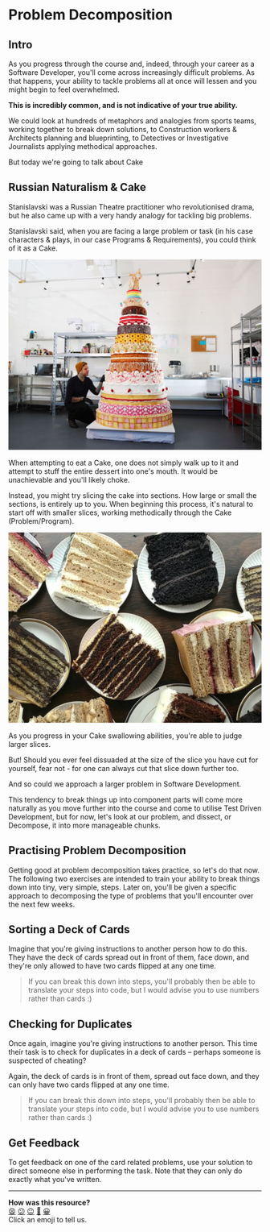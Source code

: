 # Problem Decomposition

## Intro

As you progress through the course and, indeed, through your career as a Software Developer, you'll come across increasingly difficult problems. As that happens, your ability to tackle problems all at once will lessen and you might begin to feel overwhelmed.

**This is incredibly common, and is not indicative of your true ability.**

We could look at hundreds of metaphors and analogies from sports teams, working together to break down solutions, to Construction workers & Architects planning and blueprinting, to Detectives or Investigative Journalists applying methodical approaches.

But today we're going to talk about Cake

## Russian Naturalism & Cake

Stanislavski was a Russian Theatre practitioner who revolutionised drama, but he also came up with a very handy analogy for tackling big problems.

Stanislavski said, when you are facing a large problem or task (in his case characters & plays, in our case Programs & Requirements), you could think of it as a Cake.

![cake](../images/cake.jpeg)

When attempting to eat a Cake, one does not simply walk up to it and attempt to stuff the entire dessert into one's mouth. It would be unachievable and you'll likely choke.

Instead, you might try slicing the cake into sections. How large or small the sections, is entirely up to you. When beginning this process, it's natural to start off with smaller slices, working methodically through the Cake (Problem/Program).

![sliced_cake](../images/sliced_cake.jpeg)

As you progress in your Cake swallowing abilities, you're able to judge larger slices.

But! Should you ever feel dissuaded at the size of the slice you have cut for yourself, fear not - for one can always cut that slice down further too.

And so could we approach a larger problem in Software Development.

This tendency to break things up into component parts will come more naturally as you move further into the course and come to utilise Test Driven Development, but for now, let's look at our problem, and dissect, or Decompose, it into more manageable chunks.

## Practising Problem Decomposition

Getting good at problem decomposition takes practice, so let's do that now. The following two exercises are intended to train your ability to break things down into tiny, very simple, steps. Later on, you'll be given a specific approach to decomposing the type of problems that you'll encounter over the next few weeks.

## Sorting a Deck of Cards

Imagine that you're giving instructions to another person how to do this. They have the deck of cards spread out in front of them, face down, and they're only allowed to have two cards flipped at any one time.

> If you can break this down into steps, you'll probably then be able to translate your steps into code, but I would advise you to use numbers rather than cards :)

## Checking for Duplicates

Once again, imagine you're giving instructions to another person. This time their task is to check for duplicates in a deck of cards – perhaps someone is suspected of cheating?

Again, the deck of cards is in front of them, spread out face down, and they can only have two cards flipped at any one time.

> If you can break this down into steps, you'll probably then be able to translate your steps into code, but I would advise you to use numbers rather than cards :)

## Get Feedback

To get feedback on one of the card related problems, use your solution to direct someone else in performing the task. Note that they can only do exactly what you've written.


<!-- BEGIN GENERATED SECTION DO NOT EDIT -->

---

**How was this resource?**  
[😫](https://airtable.com/shrUJ3t7KLMqVRFKR?prefill_Repository=makersacademy%2Fpython_foundations&prefill_File=pills%2Fproblem_decomposition.md&prefill_Sentiment=😫) [😕](https://airtable.com/shrUJ3t7KLMqVRFKR?prefill_Repository=makersacademy%2Fpython_foundations&prefill_File=pills%2Fproblem_decomposition.md&prefill_Sentiment=😕) [😐](https://airtable.com/shrUJ3t7KLMqVRFKR?prefill_Repository=makersacademy%2Fpython_foundations&prefill_File=pills%2Fproblem_decomposition.md&prefill_Sentiment=😐) [🙂](https://airtable.com/shrUJ3t7KLMqVRFKR?prefill_Repository=makersacademy%2Fpython_foundations&prefill_File=pills%2Fproblem_decomposition.md&prefill_Sentiment=🙂) [😀](https://airtable.com/shrUJ3t7KLMqVRFKR?prefill_Repository=makersacademy%2Fpython_foundations&prefill_File=pills%2Fproblem_decomposition.md&prefill_Sentiment=😀)  
Click an emoji to tell us.

<!-- END GENERATED SECTION DO NOT EDIT -->
